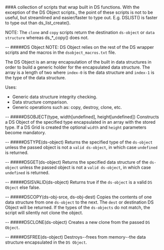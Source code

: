 ###A collection of scripts that wrap built in DS functions.
With the exception of the DS Object scripts., the point of these scripts is not to be useful, but streamlined and easier/faster to type out. E.g. DSLIST() is faster to type out than ds_list_create().

NOTE: The `clone` and `copy` scripts return the destination `ds-object` or `data structure` whereas ds_*_copy() does not.

--
#####DS Object
NOTE: DS Object relies on the rest of the DS wrapper scripts and the macros in the `dsobject_macros.txt` file.

The DS Object is an array encapsulation of the built in data structures in order to build a generic holder for the encapsulated data structure. The array is a length of two where `index-0` is the data structure and `index-1` is the type of the data structure.

Uses:
 - Generic data structure integrity checking.
 - Data structure comparison.
 - Generic operations such as: copy, destroy, clone, etc.

--
#####DSOBJECT(type, width[undefined], height[undefined])
Constructs a DS Object of the specified type encapsulated in an array with the stored type. If a DS Grid is created the optional `width` and `height` parameters become mandatory.
  
--
#####DSTYPE(ds-object)
Returns the specified type of the `ds-object` unless the passed object is not a `valid ds-object`, in which case `undefined` is returned.
  
--
#####DSGET(ds-object)
Returns the specified data structure of the `ds-object` unless the passed object is not a `valid ds-object`, in which case `undefined` is returned.

--
#####DSISVALID(ds-object)
Returns true if the `ds-object` is a valid `DS Object` else false.

--
#####DSCOPY(ds-obj-srce, ds-obj-dest)
Copies the contents of one data structure from one `ds-object` to the next. The `dest` or destination DS Object will be returned. If the types of the `ds-objects` do not match, the script will silently not clone the object.

--
#####DSCLONE(ds-object)
Creates a new clone from the passed `DS Object`.

--
#####DSFREE(ds-object)
Destroys--frees from memory--the data structure encapsulated in the `DS Object`.
